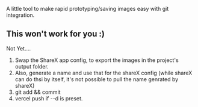 A little tool to make rapid prototyping/saving images easy with git integration.

## This won't work for you :)

Not Yet....

1. Swap the ShareX app config, to export the images in the project's output folder.
2. Also, generate a name and use that for the shareX config (while shareX can do thsi by itself, it's not possible to pull the name genrated by shareX)
3. git add && commit
4. vercel push if --d is preset.
